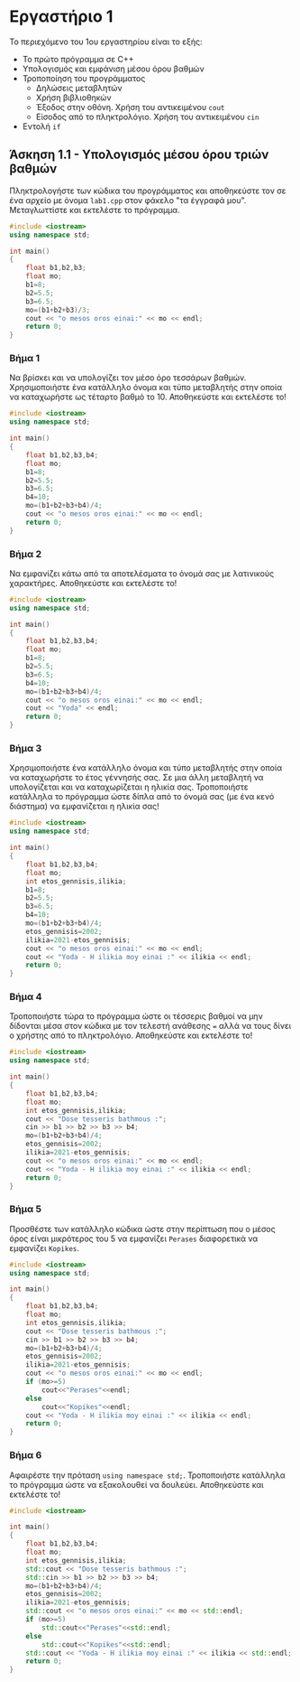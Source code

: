 # Εργαστήριο 1

Το περιεχόμενο του 1ου εργαστηρίου είναι το εξής:

- To πρώτο πρόγραµµα σε C++
- Υπολογισµός και εµφάνιση µέσου όρου βαθµών
- Τροποποίηση του προγράµµατος
  - ∆ηλώσεις µεταβλητών
  - Χρήση βιβλιοθηκών
  - Έξοδος στην οθόνη. Χρήση του αντικειµένου `cout`
  - Είσοδος από το πληκτρολόγιο. Χρήση του αντικειµένου `cin`
- Εντολή `if`

## Άσκηση 1.1 - Υπολογισμός μέσου όρου τριών βαθμών

Πληκτρολογήστε των κώδικα του προγράµµατος και αποθηκεύστε τον σε ένα αρχείο µε όνοµα `lab1.cpp` στον φάκελο "τα έγγραφά µου". Mεταγλωττίστε και εκτελέστε το πρόγραµµα.

```c++
#include <iostream>
using namespace std;

int main()
{
    float b1,b2,b3;
    float mo;
    b1=8;
    b2=5.5;
    b3=6.5;
    mo=(b1+b2+b3)/3;
    cout << "o mesos oros einai:" << mo << endl;
    return 0;
}
```

### Βήμα 1

Να βρίσκει και να υπολογίζει τον µέσο όρο τεσσάρων βαθµών. Χρησιµοποιήστε ένα κατάλληλο όνοµα και τύπο µεταβλητής στην οποία να καταχωρήστε ως τέταρτο βαθµό το 10. Αποθηκεύστε και εκτελέστε το!

```c++
#include <iostream>
using namespace std;

int main()
{
    float b1,b2,b3,b4;
    float mo;
    b1=8;
    b2=5.5;
    b3=6.5;
    b4=10;
    mo=(b1+b2+b3+b4)/4;
    cout << "o mesos oros einai:" << mo << endl;
    return 0;
}
```

### Βήμα 2

Να εµφανίζει κάτω από τα αποτελέσµατα το όνοµά σας µε λατινικούς χαρακτήρες. Αποθηκεύστε και εκτελέστε το!

```c++
#include <iostream>
using namespace std;

int main()
{
    float b1,b2,b3,b4;
    float mo;
    b1=8;
    b2=5.5;
    b3=6.5;
    b4=10;
    mo=(b1+b2+b3+b4)/4;
    cout << "o mesos oros einai:" << mo << endl;
    cout << "Yoda" << endl;
    return 0;
}
```

### Βήμα 3

Χρησιµοποιήστε ένα κατάλληλο όνοµα και τύπο µεταβλητής στην οποία να καταχωρήστε το έτος γέννησής σας. Σε µια άλλη µεταβλητή να υπολογίζεται και να καταχωρίζεται η ηλικία σας. Τροποποιήστε κατάλληλα το πρόγραµµα ώστε δίπλα από το όνοµά σας (µε ένα κενό διάστηµα) να εµφανίζεται η ηλικία σας!

```c++
#include <iostream>
using namespace std;

int main()
{
    float b1,b2,b3,b4;
    float mo;
    int etos_gennisis,ilikia;
    b1=8;
    b2=5.5;
    b3=6.5;
    b4=10;
    mo=(b1+b2+b3+b4)/4;
    etos_gennisis=2002;
    ilikia=2021-etos_gennisis;
    cout << "o mesos oros einai:" << mo << endl;
    cout << "Yoda - H ilikia moy einai :" << ilikia << endl;
    return 0;
}
```

### Βήμα 4

Τροποποιήστε τώρα το πρόγραµµα ώστε οι τέσσερις βαθµοί να µην δίδονται µέσα στον κώδικα µε τον τελεστή ανάθεσης `=` αλλά να τους δίνει ο χρήστης από το πληκτρολόγιο. Αποθηκεύστε και εκτελέστε το!

```c++
#include <iostream>
using namespace std;

int main()
{
    float b1,b2,b3,b4;
    float mo;
    int etos_gennisis,ilikia;
    cout << "Dose tesseris bathmous :";
    cin >> b1 >> b2 >> b3 >> b4;
    mo=(b1+b2+b3+b4)/4;
    etos_gennisis=2002;
    ilikia=2021-etos_gennisis;
    cout << "o mesos oros einai:" << mo << endl;
    cout << "Yoda - H ilikia moy einai :" << ilikia << endl;
    return 0;
}
```

### Βήμα 5

Προσθέστε των κατάλληλο κώδικα ώστε στην περίπτωση που ο µέσος όρος είναι μικρότερος του 5 να εµφανίζει `Perases` διαφορετικά να εµφανίζει `Kopikes`.

```c++
#include <iostream>
using namespace std;

int main()
{
    float b1,b2,b3,b4;
    float mo;
    int etos_gennisis,ilikia;
    cout << "Dose tesseris bathmous :";
    cin >> b1 >> b2 >> b3 >> b4;
    mo=(b1+b2+b3+b4)/4;
    etos_gennisis=2002;
    ilikia=2021-etos_gennisis;
    cout << "o mesos oros einai:" << mo << endl;
    if (mo>=5)
        cout<<"Perases"<<endl;
    else
        cout<<"Kopikes"<<endl;
    cout << "Yoda - H ilikia moy einai :" << ilikia << endl;
    return 0;
}
```

### Βήμα 6

Αφαιρέστε την πρόταση `using namespace std;`. Τροποποιήστε κατάλληλα το πρόγραµµα ώστε να εξακολουθεί να δουλεύει. Αποθηκεύστε και εκτελέστε το!

```c++
#include <iostream>

int main()
{
    float b1,b2,b3,b4;
    float mo;
    int etos_gennisis,ilikia;
    std::cout << "Dose tesseris bathmous :";
    std::cin >> b1 >> b2 >> b3 >> b4;
    mo=(b1+b2+b3+b4)/4;
    etos_gennisis=2002;
    ilikia=2021-etos_gennisis;
    std::cout << "o mesos oros einai:" << mo << std::endl;
    if (mo>=5)
        std::cout<<"Perases"<<std::endl;
    else
        std::cout<<"Kopikes"<<std::endl;
    std::cout << "Yoda - H ilikia moy einai :" << ilikia << std::endl;
    return 0;
}
```
